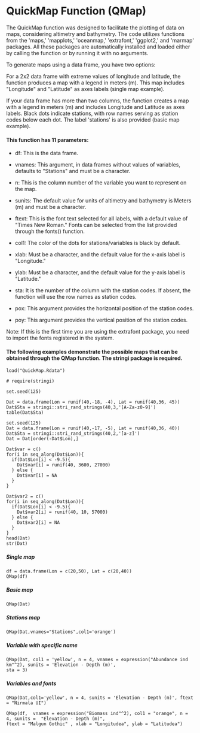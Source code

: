 
# QuickMap Function (QMap)

The QuickMap function was designed to facilitate the plotting of data on maps, considering altimetry and bathymetry. The code utilizes functions from the 'maps,' 'mapplots,' 'oceanmap,' 'extrafont,' 'ggplot2,' and 'marmap' packages. All these packages are automatically installed and loaded either by calling the function or by running it with no arguments.

To generate maps using a data frame, you have two options:

For a 2x2 data frame with extreme values of longitude and latitude, the function produces a map with a legend in meters (m). This map includes "Longitude" and "Latitude" as axes labels (single map example).

If your data frame has more than two columns, the function creates a map with a legend in meters (m) and includes Longitude and Latitude as axes labels. Black dots indicate stations, with row names serving as station codes below each dot. The label 'stations' is also provided (basic map example).

#### This function has 11 parameters:

* df: This is the data frame.

* vnames: This argument, in data frames without values of variables, defaults to "Stations" and must be a character.

* n: This is the column number of the variable you want to represent on the map.

* sunits: The default value for units of altimetry and bathymetry is Meters (m) and must be a character.

* ftext: This is the font text selected for all labels, with a default value of "Times New Roman." Fonts can be selected from the list provided through the fonts() function.

* col1: The color of the dots for stations/variables is black by default.

* xlab: Must be a character, and the default value for the x-axis label is "Longitude."

* ylab: Must be a character, and the default value for the y-axis label is "Latitude."

* sta: It is the number of the column with the station codes. If absent, the function will use the row names as station codes.

* pox: This argument provides the horizontal position of the station codes.

* poy: This argument provides the vertical position of the station codes.

Note: If this is the first time you are using the extrafont package, you need to import the fonts registered in the system.

#### The following examples demonstrate the possible maps that can be obtained through the QMap function. The stringi package is required.

```{r}
load("QuickMap.Rdata")

# require(stringi)

set.seed(125)

Dat = data.frame(Lon = runif(40,-18, -4), Lat = runif(40,36, 45))
Dat$Sta = stringi::stri_rand_strings(40,3,'[A-Za-z0-9]')
table(Dat$Sta)

set.seed(125)
Dat = data.frame(Lon = runif(40,-17, -5), Lat = runif(40,36, 40))
Dat$Sta = stringi::stri_rand_strings(40,2,'[a-z]')
Dat = Dat[order(-Dat$Lon),]

Dat$var = c() 
for(i in seq_along(Dat$Lon)){
  if(Dat$Lon[i] < -9.5){
    Dat$var[i] = runif(40, 3600, 27000)
  } else {
    Dat$var[i] = NA
  }
}

Dat$var2 = c()
for(i in seq_along(Dat$Lon)){
  if(Dat$Lon[i] < -9.5){
    Dat$var2[i] = runif(40, 10, 57000)
  } else {
    Dat$var2[i] = NA
  }
}
head(Dat)
str(Dat)

```

##### Single map

```{r}
df = data.frame(Lon = c(20,50), Lat = c(20,40))
QMap(df)
```

##### Basic  map
```{r}
QMap(Dat) 
```


##### Stations map
```{r}
QMap(Dat,vnames="Stations",col1='orange')
```

##### Variable with specific name
```{r}
QMap(Dat, col1 = 'yellow', n = 4, vnames = expression("Abundance ind km"^2), sunits = 'Elevation - Depth (m)',
sta = 3)
```

##### Variables and fonts


```{r}
QMap(Dat,col1='yellow', n = 4, sunits = 'Elevation - Depth (m)', ftext = "Nirmala UI")
```

```{r}
QMap(df,  vnames = expression("Biomass ind"^2), col1 = "orange", n = 4, sunits =  "Elevation - Depth (m)", 
ftext = "Malgun Gothic" , xlab = "Longitudea", ylab = "Latitudea")
```

